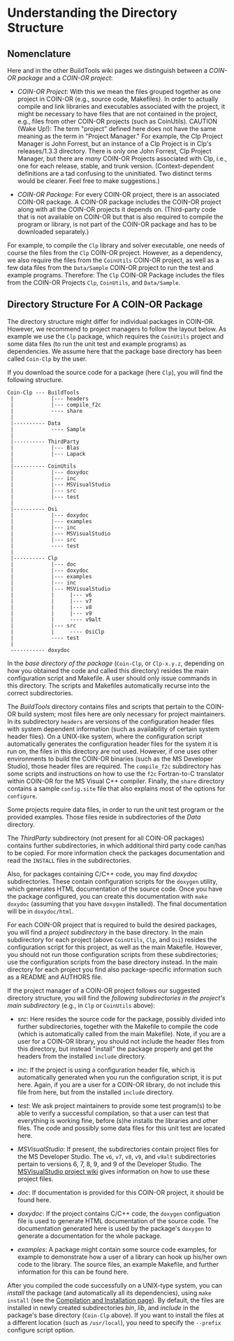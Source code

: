 
# Understanding the Directory Structure


## Nomenclature

Here and in the other BuildTools wiki pages we distinguish between a *COIN-OR package* and a *COIN-OR project*:


 * *COIN-OR Project*:  With this we mean the files grouped together as one project in COIN-OR (e.g., source code, Makefiles).  In order to actually compile and link libraries and executables associated with the project, it might be necessary to have files that are not contained in the project, e.g.,  files from other COIN-OR projects (such as CoinUtils).  CAUTION (Wake Up!): The term "project" defined here does not have the same meaning as the term in "Project Manager."  For example, the Clp Project Manager is John Forrest, but an instance of a Clp Project is in Clp's releases/1.3.3 directory. There is only one John Forrest, Clp Project Manager, but there are _many_ COIN-OR Projects associated with Clp, i.e., one for each release, stable, and trunk version. (Context-dependent definitions are a tad confusing to the uninitiated. Two distinct terms would be clearer. Feel free to make suggestions.)


 * *COIN-OR Package*:  For every COIN-OR project, there is an associated COIN-OR package. A COIN-OR package includes the COIN-OR project along with all the COIN-OR projects it depends on. (Third-party code that is not available on COIN-OR but that is also required to compile the program or library, is not part of the COIN-OR package and has to be downloaded separately.) 

For example, to compile the `Clp` library and solver executable, one needs of course the files from the `Clp` COIN-OR project.  However, as a dependency, we also require the files from the `CoinUtils` COIN-OR project, as well as a few data files from the `Data/Sample` COIN-OR project to run the test and example programs.  Therefore:  The `Clp` COIN-OR Package includes the files from the COIN-OR Projects `Clp`, `CoinUtils`, and `Data/Sample`.


## Directory Structure For A COIN-OR Package

The directory structure might differ for individual packages in COIN-OR.  However, we recommend to project managers to follow the layout below.  As example we use the `Clp` package, which requires the `CoinUtils` project and some data files (to run the unit test and example programs) as dependencies.  We assume here that the package base directory has been called `Coin-Clp` by the user.

If you download the source code for a package (here `Clp`), you will find the following structure.

```
Coin-Clp --- BuildTools
 |            |--- headers
 |            |--- compile_f2c
 |            ---- share
 |
 |---------- Data
 |            ---- Sample
 |
 |---------- ThirdParty
 |            |--- Blas
 |            |--- Lapack
 |
 |---------- CoinUtils
 |            |--- doxydoc
 |            |--- inc
 |            |--- MSVisualStudio
 |            |--- src
 |            |--- test
 |
 |---------- Osi
 |            |--- doxydoc
 |            |--- examples
 |            |--- inc
 |            |--- MSVisualStudio
 |            |--- src
 |            ---- test
 |
 |---------- Clp
 |            |--- doc
 |            |--- doxydoc
 |            |--- examples
 |            |--- inc
 |            |--- MSVisualStudio
 |            |     |--- v6
 |            |     |--- v7
 |            |     |--- v8
 |            |     |--- v9
 |            |     ---- v9alt
 |            |--- src
 |            |     ---- OsiClp
 |            ---- test
 |
 ----------- doxydoc
```

In the *base directory of the package* (`Coin-Clp`, or `Clp-x.y.z`, depending on how you obtained the code and called this directory) resides the main configuration script and Makefile.  A user should only issue commands in this directory.  The scripts and Makefiles automatically recurse into the correct subdirectories.

The *BuildTools* directory contains files and scripts that pertain to the COIN-OR build system; most files here are only necessary for project maintainers.  In its subdirectory `headers` are versions of the configuration header files with system dependent information (such as availability of certain system header files).  On a UNIX-like system, where the configuration script automatically generates the configuration header files for the system it is run on, the files in this directory are not used.  However, if one uses other environments to build the COIN-OR binaries (such as the MS Developer Studio), those header files are required.
The `compile_f2c` subdirectory has some scripts and instructions on how to use the `f2c` Fortran-to-C translator within COIN-OR for the MS Visual C++ compiler.  Finally, the `share` directory contains a sample `config.site` file that also explains most of the options for `configure`.

Some projects require data files, in order to run the unit test program or the provided examples.  Those files reside in subdirectories of the *Data* directory.

The *ThirdParty* subdirectory (not present for all COIN-OR packages) contains further subdirectories, in which additional third party code can/has to be copied.  For more information check the packages documentation and read the `INSTALL` files in the subdirectories.

Also, for packages containing C/C++ code, you may find *doxydoc* subdirectories.  These contain configuration scripts for the `doxygen` utility, which generates HTML documentation of the source code.  Once you have the package configured, you can create this documentation with `make doxydoc` (assuming that you have `doxygen` installed).  The final documentation will be in `doxydoc/html`.

For each COIN-OR project that is required to build the desired packages, you will find a *project subdirectory* in the base directory.  In the main subdirectory for each project (above `CoinUtils`, `Clp`, and `Osi`) resides the configuration script for this project, as well as the main Makefile.  However, you should not run those configuration scripts from these subdirectories; use the configuration scripts from the base directory instead.  In the main directory for each project you find also package-specific information such as a README and AUTHORS file.

If the project manager of a COIN-OR project follows our suggested directory structure, you will find the *following subdirectories in the project's main subdirectory* (e.g., in `Clp` or `CoinUtils` above):

 * *src*: Here resides the source code for the package, possibly divided into further subdirectories, together with the Makefile to compile the code (which is automatically called from the main Makefile).  Note, if you are a user for a COIN-OR library, you should not include the header files from this directory, but instead "install" the package properly and get the headers from the installed `include` directory.

 * *inc*: If the project is using a configuration header file, which is automatically generated when you run the configuration script, it is put here.  Again, if you are a user for a COIN-OR library, do not include this file from here, but from the installed `include` directory.

 * *test*: We ask project maintainers to provide some test program(s) to be able to verify a successful compilation, so that a user can test that everything is working fine, before (s)he installs the libraries and other files.  The code and possibly some data files for this unit test are located here.

 * *MSVisualStudio*: If present, the subdirectories contain project files for the MS Developer Studio.  The `v6`, `v7`, `v8`, `v9`, and `v9alt` subdirectories pertain to versions 6, 7, 8, 9, and 9 of the Developer Studio. The [MSVisualStudio project wiki](https://projects.coin-or.org/MSVisualStudio) gives information on how to use these project files.

 * *doc*: If documentation is provided for this COIN-OR project, it should be found here.

 * *doxydoc*: If the project contains C/C++ code, the `doxygen` configuation file is used to generate HTML documentation of the source code. The documentation generated here is used by the package's `doxygen` to generate a documentation for the whole package.

 * *examples*: A package might contain some source code examples, for example to demonstrate how a user of a library can hook up his/her own code to the library.  The source files, an example Makefile, and further information for this can be found here.


After you compiled the code successfully on a UNIX-type system, you can *install* the package (and automatically all its dependencies), using `make install` (see the [Compilation and Installation page](http://projects.coin-or.org/BuildTools/wiki/user-compile)).  By default, the files are installed in newly created subdirectories *bin*, *lib*, and *include* in the package's base directory (`Coin-Clp` above).  If you want to install the files at a different location (such as `/usr/local`), you need to specify the `--prefix` configure script option.